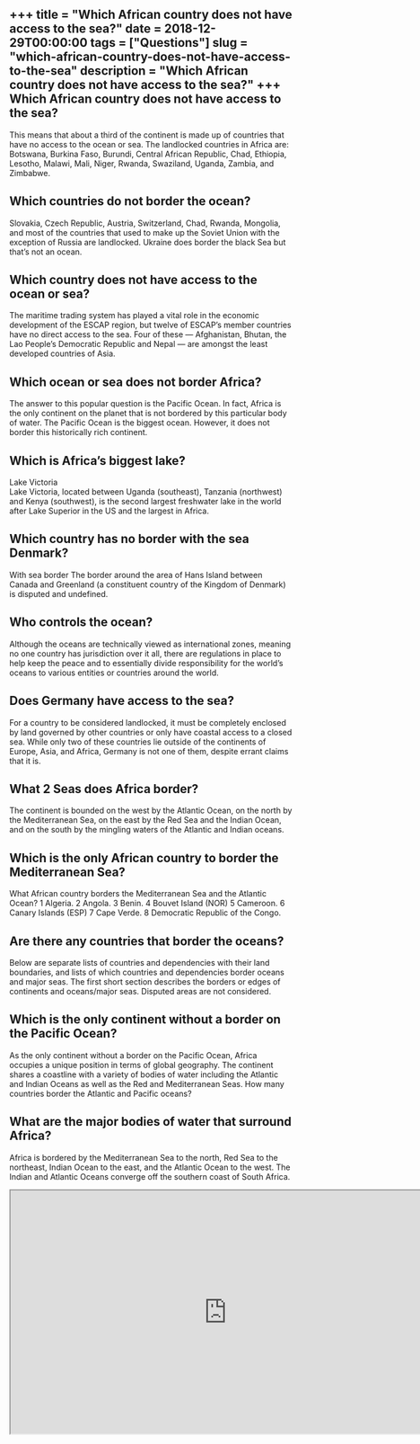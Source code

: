 +++
title = "Which African country does not have access to the sea?"
date = 2018-12-29T00:00:00
tags = ["Questions"]
slug = "which-african-country-does-not-have-access-to-the-sea"
description = "Which African country does not have access to the sea?"
+++
Which African country does not have access to the sea?
------------------------------------------------------

This means that about a third of the continent is made up of countries that have no access to the ocean or sea. The landlocked countries in Africa are: Botswana, Burkina Faso, Burundi, Central African Republic, Chad, Ethiopia, Lesotho, Malawi, Mali, Niger, Rwanda, Swaziland, Uganda, Zambia, and Zimbabwe.

Which countries do not border the ocean?
----------------------------------------

Slovakia, Czech Republic, Austria, Switzerland, Chad, Rwanda, Mongolia, and most of the countries that used to make up the Soviet Union with the exception of Russia are landlocked. Ukraine does border the black Sea but that’s not an ocean.

Which country does not have access to the ocean or sea?
-------------------------------------------------------

The maritime trading system has played a vital role in the economic development of the ESCAP region, but twelve of ESCAP’s member countries have no direct access to the sea. Four of these — Afghanistan, Bhutan, the Lao People’s Democratic Republic and Nepal — are amongst the least developed countries of Asia.

Which ocean or sea does not border Africa?
------------------------------------------

The answer to this popular question is the Pacific Ocean. In fact, Africa is the only continent on the planet that is not bordered by this particular body of water. The Pacific Ocean is the biggest ocean. However, it does not border this historically rich continent.

Which is Africa’s biggest lake?
-------------------------------

Lake Victoria  
Lake Victoria, located between Uganda (southeast), Tanzania (northwest) and Kenya (southwest), is the second largest freshwater lake in the world after Lake Superior in the US and the largest in Africa.

Which country has no border with the sea Denmark?
-------------------------------------------------

With sea border The border around the area of Hans Island between Canada and Greenland (a constituent country of the Kingdom of Denmark) is disputed and undefined.

Who controls the ocean?
-----------------------

Although the oceans are technically viewed as international zones, meaning no one country has jurisdiction over it all, there are regulations in place to help keep the peace and to essentially divide responsibility for the world’s oceans to various entities or countries around the world.

Does Germany have access to the sea?
------------------------------------

For a country to be considered landlocked, it must be completely enclosed by land governed by other countries or only have coastal access to a closed sea. While only two of these countries lie outside of the continents of Europe, Asia, and Africa, Germany is not one of them, despite errant claims that it is.

What 2 Seas does Africa border?
-------------------------------

The continent is bounded on the west by the Atlantic Ocean, on the north by the Mediterranean Sea, on the east by the Red Sea and the Indian Ocean, and on the south by the mingling waters of the Atlantic and Indian oceans.

Which is the only African country to border the Mediterranean Sea?
------------------------------------------------------------------

What African country borders the Mediterranean Sea and the Atlantic Ocean? 1 Algeria. 2 Angola. 3 Benin. 4 Bouvet Island (NOR) 5 Cameroon. 6 Canary Islands (ESP) 7 Cape Verde. 8 Democratic Republic of the Congo.

Are there any countries that border the oceans?
-----------------------------------------------

Below are separate lists of countries and dependencies with their land boundaries, and lists of which countries and dependencies border oceans and major seas. The first short section describes the borders or edges of continents and oceans/major seas. Disputed areas are not considered.

Which is the only continent without a border on the Pacific Ocean?
------------------------------------------------------------------

As the only continent without a border on the Pacific Ocean, Africa occupies a unique position in terms of global geography. The continent shares a coastline with a variety of bodies of water including the Atlantic and Indian Oceans as well as the Red and Mediterranean Seas. How many countries border the Atlantic and Pacific oceans?

What are the major bodies of water that surround Africa?
--------------------------------------------------------

Africa is bordered by the Mediterranean Sea to the north, Red Sea to the northeast, Indian Ocean to the east, and the Atlantic Ocean to the west. The Indian and Atlantic Oceans converge off the southern coast of South Africa.

<iframe allow="accelerometer; autoplay; clipboard-write; encrypted-media; gyroscope; picture-in-picture" allowfullscreen="" class="__youtube_prefs__  epyt-is-override  no-lazyload" data-no-lazy="1" data-origheight="433" data-origwidth="770" data-skipgform_ajax_framebjll="" height="433" id="_ytid_77886" loading="lazy" src="https://www.youtube.com/embed/g7ysNih0TPk?enablejsapi=1&autoplay=0&cc_load_policy=0&cc_lang_pref=&iv_load_policy=1&loop=0&modestbranding=0&rel=1&fs=1&playsinline=0&autohide=2&theme=dark&color=red&controls=1&" title="YouTube player" width="770"></iframe>